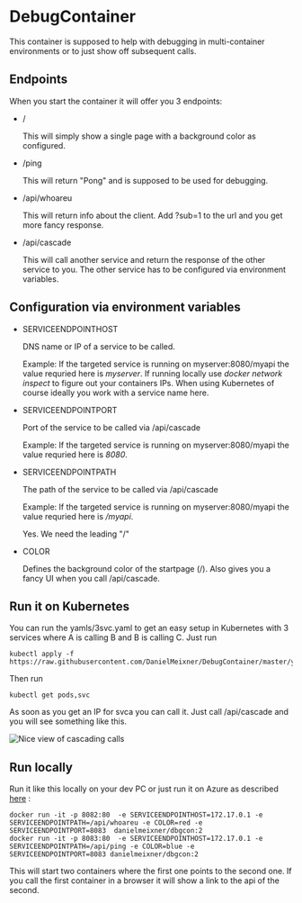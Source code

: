 # DebugContainer
This container is supposed to help with debugging in multi-container environments or to just show off subsequent calls.

## Endpoints

When you start the container it will offer you 3 endpoints:

- /
   
   This will simply show a single page with a background color as configured.

- /ping

    This will return "Pong" and is supposed to be used for debugging.

- /api/whoareu

    This will return info about the client. Add ?sub=1 to the url and you get more fancy response.

- /api/cascade

    This will call another service and return the response of the other service to you. The other service has to be configured via environment variables.

## Configuration via environment variables


- SERVICEENDPOINTHOST

    DNS name or IP of a service to be called.
    
    Example: If the targeted service is running on myserver:8080/myapi the value requried here is *myserver*. 
    If running locally use *docker network inspect* to figure out your containers IPs. When using Kubernetes of course ideally you work with a service name here.
    
- SERVICEENDPOINTPORT
    
    Port of the service to be called via /api/cascade

    Example: If the targeted service is running on myserver:8080/myapi the value requried here is *8080*. 

- SERVICEENDPOINTPATH
    
    The path of the service to be called via /api/cascade
    
    Example: If the targeted service is running on myserver:8080/myapi the value requried here is */myapi*. 
    
    Yes. We need the leading "/"

- COLOR

    Defines the background color of the startpage (/). Also gives you a fancy UI when you call /api/cascade. 

## Run it on Kubernetes

You can run the yamls/3svc.yaml to get an easy setup in Kubernetes with 3 services where A is calling B and B is calling C.
Just run 
```
kubectl apply -f https://raw.githubusercontent.com/DanielMeixner/DebugContainer/master/yamls/3svc.yaml
```

Then run
```
kubectl get pods,svc
```

As soon as you get an IP for svca you can call it. Just call <IP-OF-SVCA>/api/cascade and you will see something like this.

![Nice view of cascading calls ](./images/cascade.png)


## Run locally

Run it like this locally on your dev PC or just run it on Azure as described [here](https://docs.microsoft.com/en-us/azure/app-service/containers/tutorial-multi-container-app) :
```
docker run -it -p 8082:80  -e SERVICEENDPOINTHOST=172.17.0.1 -e SERVICEENDPOINTPATH=/api/whoareu -e COLOR=red -e SERVICEENDPOINTPORT=8083  danielmeixner/dbgcon:2
docker run -it -p 8083:80  -e SERVICEENDPOINTHOST=172.17.0.1 -e SERVICEENDPOINTPATH=/api/ping -e COLOR=blue -e SERVICEENDPOINTPORT=8083 danielmeixner/dbgcon:2
```

This will start two containers where the first one points to the second one. If you call the first container in a browser it will show a link to the api of the second.

